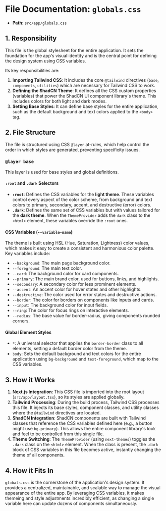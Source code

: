 
# File Documentation: `globals.css`

-   **Path**: `src/app/globals.css`

## 1. Responsibility

This file is the global stylesheet for the entire application. It sets the foundation for the app's visual identity and is the central point for defining the design system using CSS variables.

Its key responsibilities are:
1.  **Importing Tailwind CSS**: It includes the core `@tailwind` directives (`base`, `components`, `utilities`) which are necessary for Tailwind CSS to work.
2.  **Defining the ShadCN Theme**: It defines all the CSS custom properties (variables) that power the ShadCN UI component library's theme. This includes colors for both light and dark modes.
3.  **Setting Base Styles**: It can define base styles for the entire application, such as the default background and text colors applied to the `<body>` tag.

## 2. File Structure

The file is structured using CSS `@layer` at-rules, which help control the order in which styles are generated, preventing specificity issues.

### `@layer base`

This layer is used for base styles and global definitions.

#### `:root` and `.dark` Selectors
-   **`:root`**: Defines the CSS variables for the **light theme**. These variables control every aspect of the color scheme, from background and text colors to primary, secondary, accent, and destructive (error) colors.
-   **`.dark`**: Defines the same set of CSS variables but with values tailored for the **dark theme**. When the `ThemeProvider` adds the `dark` class to the `<html>` element, these variables override the `:root` ones.

#### CSS Variables (`--variable-name`)
The theme is built using HSL (Hue, Saturation, Lightness) color values, which makes it easy to create a consistent and harmonious color palette. Key variables include:
-   `--background`: The main page background color.
-   `--foreground`: The main text color.
-   `--card`: The background color for card components.
-   `--primary`: The main brand color, used for buttons, links, and highlights.
-   `--secondary`: A secondary color for less prominent elements.
-   `--accent`: An accent color for hover states and other highlights.
-   `--destructive`: The color used for error states and destructive actions.
-   `--border`: The color for borders on components like inputs and cards.
-   `--input`: The background color for input fields.
-   `--ring`: The color for focus rings on interactive elements.
-   `--radius`: The base value for border-radius, giving components rounded corners.

#### Global Element Styles
-   `*`: A universal selector that applies the `border-border` class to all elements, setting a default border color from the theme.
-   `body`: Sets the default background and text colors for the entire application using `bg-background` and `text-foreground`, which map to the CSS variables.

## 3. How it Works

1.  **Next.js Integration**: This CSS file is imported into the root layout (`src/app/layout.tsx`), so its styles are applied globally.
2.  **Tailwind Processing**: During the build process, Tailwind CSS processes this file. It injects its base styles, component classes, and utility classes where the `@tailwind` directives are located.
3.  **ShadCN Integration**: ShadCN components are built with Tailwind classes that reference the CSS variables defined here (e.g., a button might use `bg-primary`). This allows the entire component library's look and feel to be controlled from this single file.
4.  **Theme Switching**: The `ThemeProvider` (using `next-themes`) toggles the `.dark` class on the `<html>` element. When the class is present, the `.dark` block of CSS variables in this file becomes active, instantly changing the theme of all components.

## 4. How it Fits In

`globals.css` is the cornerstone of the application's design system. It provides a centralized, maintainable, and scalable way to manage the visual appearance of the entire app. By leveraging CSS variables, it makes themeing and style adjustments incredibly efficient, as changing a single variable here can update dozens of components simultaneously.
